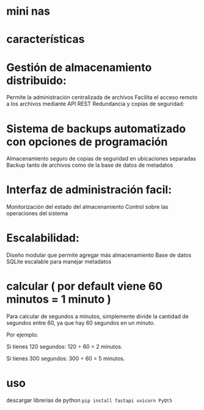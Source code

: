 # mini nas

# características

# Gestión de almacenamiento distribuido:
Permite la administración centralizada de archivos
Facilita el acceso remoto a los archivos mediante API REST
Redundancia y copias de seguridad:
# Sistema de backups automatizado con opciones de programación
Almacenamiento seguro de copias de seguridad en ubicaciones separadas
Backup tanto de archivos como de la base de datos de metadatos
# Interfaz de administración facil:
Monitorización del estado del almacenamiento
Control sobre las operaciones del sistema
# Escalabilidad:
Diseño modular que permite agregar más almacenamiento
Base de datos SQLite escalable para manejar metadatos
# calcular ( por default viene 60 minutos = 1 minuto )
Para calcular de segundos a minutos, simplemente divide la cantidad de segundos entre 60, ya que hay 60 segundos en un minuto.

Por ejemplo:

Si tienes 120 segundos: 120 ÷ 60 = 2 minutos.

Si tienes 300 segundos: 300 ÷ 60 = 5 minutos.

# uso
descargar librerias de python 
`pip install fastapi uvicorn PyQt5 `
